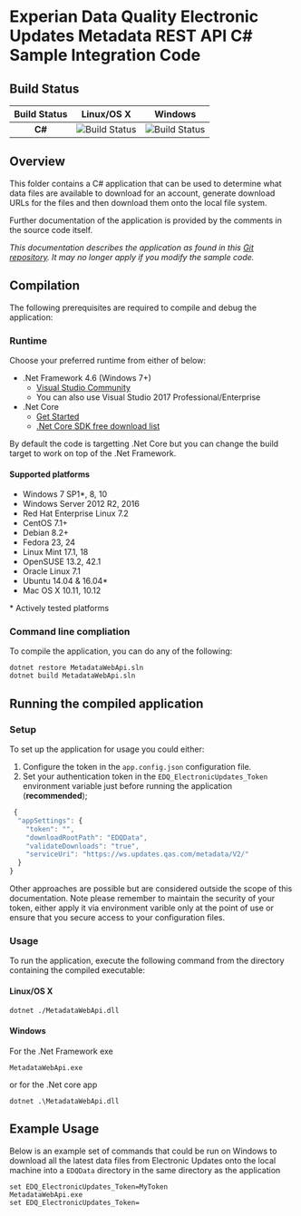 # Experian Data Quality Electronic Updates Metadata REST API C# Sample Integration Code

## Build Status

| **Build Status**| **Linux/OS X** | **Windows** |
|:-:|:-:|:-:|
| **C#** |  ![Build Status](https://edq-repo.visualstudio.com/_apis/public/build/definitions/034cfbed-e5ea-4de5-898a-85fbf66debfb/550/badge) | ![Build Status](https://edq-repo.visualstudio.com/_apis/public/build/definitions/034cfbed-e5ea-4de5-898a-85fbf66debfb/548/badge) |

## Overview

This folder contains a C# application that can be used to determine what data files are available to download for an account, generate download URLs for the files and then download them onto the local file system.

Further documentation of the application is provided by the comments in the source code itself.

*This documentation describes the application as found in this [Git repository](https://github.com/experiandataquality/electronicupdates). It may no longer apply if you modify the sample code.*

## Compilation

The following prerequisites are required to compile and debug the application:

### Runtime

Choose your preferred runtime from either of below:

* .Net Framework 4.6 (Windows 7+)
  * [Visual Studio Community](https://www.microsoft.com/net/core)
  * You can also use Visual Studio 2017 Professional/Enterprise
* .Net Core
  * [Get Started](https://www.microsoft.com/net/core#windowscmd)
  * [.Net Core SDK free download list](https://www.microsoft.com/net/download/core)

By default the code is targetting .Net Core but you can change the build target to work on top of the .Net Framework.

#### Supported platforms

* Windows 7 SP1*, 8, 10
* Windows Server 2012 R2, 2016
* Red Hat Enterprise Linux 7.2
* CentOS 7.1+
* Debian 8.2+
* Fedora 23, 24
* Linux Mint 17.1, 18
* OpenSUSE 13.2, 42.1
* Oracle Linux 7.1
* Ubuntu 14.04 & 16.04*
* Mac OS X 10.11, 10.12

 \* Actively tested platforms

### Command line compliation

To compile the application, you can do any of the following:

```batchfile
dotnet restore MetadataWebApi.sln
dotnet build MetadataWebApi.sln
```

## Running the compiled application

### Setup

To set up the application for usage you could either:

1. Configure the token in the ```app.config.json``` configuration file. 
1. Set your authentication token in the ```EDQ_ElectronicUpdates_Token``` environment variable just before running the application (**recommended**);

```js
 {
  "appSettings": {
    "token": "",
    "downloadRootPath": "EDQData",
    "validateDownloads": "true",
    "serviceUri": "https://ws.updates.qas.com/metadata/V2/"
  }
}
```

Other approaches are possible but are considered outside the scope of this documentation.
Note please remember to maintain the security of your token, either apply it via environment varible only at the point of use or ensure that you secure access to your configuration files.

### Usage

To run the application, execute the following command from the directory containing the compiled executable:

#### Linux/OS X

```sh
dotnet ./MetadataWebApi.dll
```

#### Windows

For the .Net Framework exe

```batchfile
MetadataWebApi.exe
```
or for the .Net core app

```batchfile
dotnet .\MetadataWebApi.dll
```

## Example Usage

Below is an example set of commands that could be run on Windows to download all the latest data files from Electronic Updates onto the local machine into a ```EDQData``` directory in the same directory as the application

```batchfile
set EDQ_ElectronicUpdates_Token=MyToken
MetadataWebApi.exe
set EDQ_ElectronicUpdates_Token=
```
